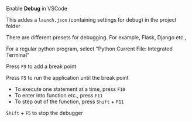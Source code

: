 Enable **Debug** in VSCode

This addes a `launch.json` (containing settings for debug) in the project folder

There are different presets for debugging. For example, Flask, Django etc.,

For a regular python program, select "Python Current File: Integrated Terminal"



Press `F9` to add a break point

Press `F5` to run the application until the break point

- To execute one statement at a time, press `F10`
- To enter into function etc., press `F11`
- To step out of the function, press `Shift` + `F11`



`Shift` + `F5` to stop the debugger